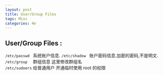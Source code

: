 ```yaml
---
layout: post
title: User/Group Files
tags: Misc
categories: 👓
---
```



## User/Group Files :
  
`/etc/passwd `   系统账户信息.
`/etc/shadow `   账户密码信息.加密的密码,不是明文.  
`/etc/group  `   群组信息 这里修改群组名  
`/etc/sudoers`   给普通用户 开通临时使用 root 的权限

